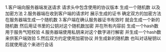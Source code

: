 1.客户端向服务器端发送请求 请求头中包含使用的协议版本 生成一个随机数 以及加密方法
2.服务器端在收到客户端的请求时 展示生成的证书 确定双方的加密方法 在服务器端生成一个随机数
3.客户端在确认服务器证书有效时 就会生成一个新的随机数 然后用证书里的公钥对这个随机数加密 并在所有内容前
生成一个hash数用于服务气短校验
4.服务器端使用私钥来对这个数字进行解密 并生成一个hash数来供客户端效验
5.然后双方约定使用加密协议 并生成新的随机数 也叫对话秘钥以后就使用这个来进行会话